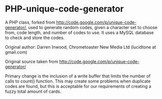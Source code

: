 PHP-unique-code-generator
=========================

A PHP class, forked from http://code.google.com/p/unique-code-generator/, used to generate random codes, given a character set to choose from, code length, and number of codes to use. It uses a MySQL database to check and store the codes.

Original author: Darren Inwood, Chrometoaster New Media Ltd (lucidtone at gmail.com)

Original source taken from http://code.google.com/p/unique-code-generator/

Primary change is the inclusion of a write buffer that limits the number of calls to count() function. This may create some problems when duplicate codes are found, but this is acceptable for our requirements of creating a fuzzy total amount of cards.
